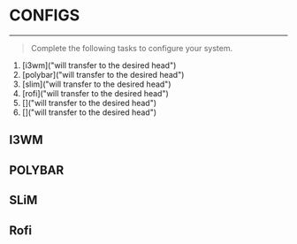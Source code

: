 # CONFIGS

---

> Complete the following tasks to configure your system.

1. [i3wm]("will transfer to the desired head")
2. [polybar]("will transfer to the desired head")
3. [slim]("will transfer to the desired head")
4. [rofi]("will transfer to the desired head") 
5. []("will transfer to the desired head")
6. []("will transfer to the desired head")

## I3WM

## POLYBAR

## SLiM

## Rofi

##
